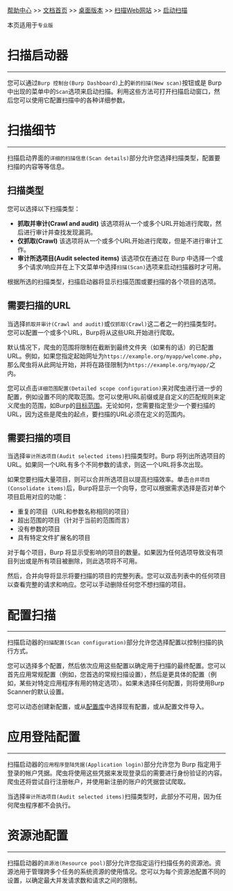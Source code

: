 [帮助中心](https://support.portswigger.net/) >> [文档首页](../../index.md) >> [桌面版本](../index.md) >> [扫描Web网站](index.md) >> [启动扫描](scan-launcher.md)

本页适用于`专业版`

# 扫描启动器
------------

您可以通过`Burp 控制台(Burp Dashboard)`上的`新的扫描(New scan)`按钮或是 Burp 中出现的菜单中的`Scan`选项来启动扫描。利用这些方法可打开扫描启动窗口，然后您可以使用它配置扫描中的各种详细参数。

# 扫描细节
------------

扫描启动界面的`详细的扫描信息(Scan details)`部分允许您选择扫描类型，配置要扫描的内容等等信息。

## 扫描类型

您可以选择以下扫描类型：

* **抓取并审计(Crawl and audit)** 该选项将从一个或多个URL开始进行爬取，然后进行审计并查找发现漏洞。
* **仅抓取(Crawl)** 该选项将从一个或多个URL开始进行爬取，但是不进行审计工作。
* **审计所选项目(Audit selected items)** 该选项仅在通过在 Burp 中选择一个或多个请求/响应并在上下文菜单中选择`扫描(Scan)`选项来启动扫描器时才可用。

根据所选的扫描类型，扫描启动器将显示扫描范围或要扫描的各个项目的选项。

## 需要扫描的URL

当选择`抓取并审计(Crawl and audit)`或`仅抓取(Crawl)`这二者之一的扫描类型时。您可以配置一个或多个URL，Burp将从这些URL开始进行爬取。

默认情况下，爬虫的范围将限制在截断到最终文件夹（如果有的话）的已配置URL。例如，如果您指定起始网址为`https://example.org/myapp/welcome.php`，那么爬虫将从此网址开始，并将在路径限制为`https://example.org/myapp/`之内。

您可以点击`详细范围配置(Detailed scope configuration)`来对爬虫进行进一步的配置，例如设置不同的爬取范围。您可以使用URL前缀或是自定义的匹配规则来定义爬虫的范围，如Burp的[目标范围](../tools/target/scope.html)。无论如何，您需要指定至少一个要扫描的URL，因为这些是爬虫的起点，要扫描的URL必须在定义的范围内。

## 需要扫描的项目

当选择`审计所选项目(Audit selected items)`扫描类型时。Burp 将列出所选项目的URL。如果同一个URL有多个不同参数的请求，则这一个URL将多次出现。

如果您要扫描大量项目，则可以合并所选项目以提高扫描效率。单击`合并项目(Consolidate items)`后，Burp将显示一个向导，您可以根据需求选择是否对单个项目启用对应的功能：

* 重复的项目（URL和参数名称相同的项目）
* 超出范围的项目（针对于当前的范围而言）
* 没有参数的项目
* 具有特定文件扩展名的项目

对于每个项目，Burp 将显示受影响的项目的数量。如果因为任何选项导致没有项目列出或是所有项目被删除，则此选项将不可用。

然后，合并向导将显示将要扫描的项目的完整列表。您可以双击列表中的任何项目以查看完整的请求和响应。您可以手动删除任何您不想扫描的项目。


# 配置扫描
------------------

扫描启动器的`扫描配置(Scan configuration)`部分允许您选择配置以控制扫描的执行方式。

您可以选择多个配置，然后依次应用这些配置以确定用于扫描的最终配置。您可以首先应用常规配置（例如，您首选的常规扫描设置），然后是更具体的配置（例如，某些对特定应用程序有用的特定选项）。如果未选择任何配置，则将使用Burp Scanner的默认设置。

您可以动态创建新配置，或从[配置库](../getting-started/configuration.md#配置库)中选择现有配置，或从配置文件导入。

# 应用登陆配置
-------------------------

扫描启动器的`应用程序登陆凭据(Application login)`部分允许您为 Burp 指定用于登录的帐户凭据。爬虫将使用这些凭据来发现登录后的需要进行身份验证的内容。爬虫还将尝试自行注册帐户，并使用新注册的账户的凭据尝试爬取。

当选择`审计所选项目(Audit selected items)`扫描类型时，此部分不可用，因为任何爬虫程序都不会执行。

# 资源池配置
---------------------

扫描启动器的`资源池(Resource pool)`部分允许您指定运行扫描任务的资源池。资源池用于管理跨多个任务的系统资源的使用情况。您可以为每个资源池配置不同的设置，以确定最大并发请求数和请求之间的限制。